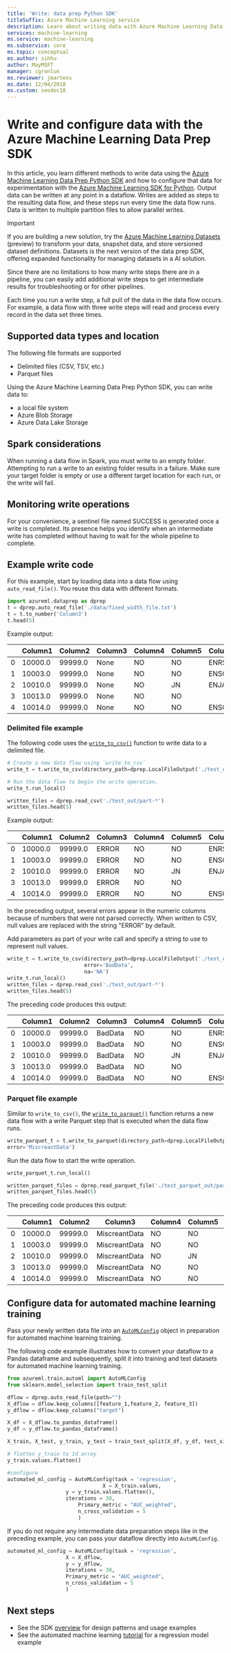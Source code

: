 ```yaml
---
title: 'Write: data prep Python SDK'
titleSuffix: Azure Machine Learning service
description: Learn about writing data with Azure Machine Learning Data Prep SDK. You can write out data at any point in a data flow, and to files in any of our supported locations (local file system, Azure Blob Storage, and Azure Data Lake Storage).
services: machine-learning
ms.service: machine-learning
ms.subservice: core
ms.topic: conceptual
ms.author: sihhu
author: MayMSFT
manager: cgronlun
ms.reviewer: jmartens
ms.date: 12/04/2018
ms.custom: seodec18
---
```

# Write and configure data  with the Azure Machine Learning Data Prep SDK

In this article, you learn different methods to write data using the [Azure Machine Learning Data Prep Python SDK](https://aka.ms/data-prep-sdk) and how to configure that data for experimentation with the [Azure Machine Learning SDK for Python](https://docs.microsoft.com/python/api/overview/azure/ml/intro?view=azure-ml-py).  Output data can be written at any point in a dataflow. Writes are added as steps to the resulting data flow, and these steps run every time the data flow runs. Data is written to multiple partition files to allow parallel writes.

> [!Important]
> If you are building a new solution, try the [Azure Machine Learning Datasets](how-to-explore-prepare-data.md) (preview) to transform your data, snapshot data, and store versioned dataset definitions. Datasets is the next version of the data prep SDK, offering expanded functionality for managing datasets in a AI solution.

Since there are no limitations to how many write steps there are in a pipeline, you can easily add additional write steps to get intermediate results for troubleshooting or for other pipelines.

Each time you run a write step, a full pull of the data in the data flow occurs. For example, a data flow with three write steps will read and process every record in the data set three times.

## Supported data types and location

The following file formats are supported
-	Delimited files (CSV, TSV, etc.)
-	Parquet files

Using the Azure Machine Learning Data Prep Python SDK, you can write data to:
+ a local file system
+ Azure Blob Storage
+ Azure Data Lake Storage

## Spark considerations

When running a data flow in Spark, you must write to an empty folder. Attempting to run a write to an existing folder results in a failure. Make sure your target folder is empty or use a different target location for each run, or the write will fail.

## Monitoring write operations

For your convenience, a sentinel file named SUCCESS is generated once a write is completed. Its presence helps you identify when an intermediate write has completed without having to wait for the whole pipeline to complete.

## Example write code

For this example, start by loading data into a data flow using `auto_read_file()`. You reuse this data with different formats.

```python
import azureml.dataprep as dprep
t = dprep.auto_read_file('./data/fixed_width_file.txt')
t = t.to_number('Column3')
t.head(5)
```

Example output:

| | Column1 | Column2 | Column3 | Column4 | Column5	| Column6 |	Column7	| Column8 |	Column9 |
| -------- | -------- | -------- | -------- | -------- | -------- | -------- | -------- | -------- | -------- |
|0| 10000.0 | 99999.0 |	None | NO |	NO | ENRS | NaN	| NaN |	NaN |	
|1| 10003.0 | 99999.0 |	None | NO |	NO | ENSO |	NaN | NaN | NaN |	
|2| 10010.0 | 99999.0 |	None | NO |	JN | ENJA |	70933.0 | -8667.0 | 90.0 |
|3| 10013.0 | 99999.0 |	None | NO |	NO |	  |	NaN | NaN |	NaN |
|4| 10014.0 | 99999.0 |	None | NO |	NO | ENSO |	59783.0 | 5350.0 |	500.0|

### Delimited file example

The following code uses the [`write_to_csv()`](https://docs.microsoft.com/python/api/azureml-dataprep/azureml.dataprep.dataflow?view=azure-dataprep-py#write-to-csv-directory-path--destinationpath--separator--str--------na--str----na---error--str----error------azureml-dataprep-api-dataflow-dataflow) function to write data to a delimited file.

```python
# Create a new data flow using `write_to_csv` 
write_t = t.write_to_csv(directory_path=dprep.LocalFileOutput('./test_out/'))

# Run the data flow to begin the write operation.
write_t.run_local()

written_files = dprep.read_csv('./test_out/part-*')
written_files.head(5)
```

Example output:

| | Column1 | Column2 | Column3 | Column4 | Column5	| Column6 |	Column7	| Column8 |	Column9 |
| -------- | -------- | -------- | -------- | -------- | -------- | -------- | -------- | -------- | -------- |
|0| 10000.0 | 99999.0 |	ERROR | NO | NO | ENRS | NaN	| NaN |	NaN |	
|1| 10003.0 | 99999.0 |	ERROR | NO | NO | ENSO |	NaN | NaN | NaN |	
|2| 10010.0 | 99999.0 |	ERROR | NO | JN | ENJA |	70933.0 | -8667.0 | 90.0 |
|3| 10013.0 | 99999.0 |	ERROR | NO | NO |	  |	NaN | NaN |	NaN |
|4| 10014.0 | 99999.0 |	ERROR | NO | NO | ENSO |	59783.0 | 5350.0 |	500.0|

In the preceding output, several errors appear in the numeric columns because of numbers that were not parsed correctly. When written to CSV, null values are replaced with the string "ERROR" by default.

Add parameters as part of your write call and specify a string to use to represent null values.

```python
write_t = t.write_to_csv(directory_path=dprep.LocalFileOutput('./test_out/'), 
                         error='BadData',
                         na='NA')
write_t.run_local()
written_files = dprep.read_csv('./test_out/part-*')
written_files.head(5)
```

The preceding code produces this output:

| | Column1 | Column2 | Column3 | Column4 | Column5	| Column6 |	Column7	| Column8 |	Column9 |
| -------- | -------- | -------- | -------- | -------- | -------- | -------- | -------- | -------- | -------- |
|0| 10000.0 | 99999.0 |	BadData | NO | NO | ENRS | NaN	| NaN |	NaN |	
|1| 10003.0 | 99999.0 |	BadData | NO | NO | ENSO |	NaN | NaN | NaN |	
|2| 10010.0 | 99999.0 |	BadData | NO | JN | ENJA |	70933.0 | -8667.0 | 90.0 |
|3| 10013.0 | 99999.0 |	BadData | NO | NO |	  |	NaN | NaN |	NaN |
|4| 10014.0 | 99999.0 |	BadData | NO | NO | ENSO |	59783.0 | 5350.0 |	500.0|

### Parquet file example

Similar to `write_to_csv()`, the [`write_to_parquet()`](https://docs.microsoft.com/python/api/azureml-dataprep/azureml.dataprep.dataflow?view=azure-dataprep-py#write-to-parquet-file-path--typing-union--destinationpath--nonetype----none--directory-path--typing-union--destinationpath--nonetype----none--single-file--bool---false--error--str----error---row-groups--int---0-----azureml-dataprep-api-dataflow-dataflow) function returns a new data flow with a write Parquet step that is executed when the data flow runs.

```python
write_parquet_t = t.write_to_parquet(directory_path=dprep.LocalFileOutput('./test_parquet_out/'),
error='MiscreantData')
```

Run the data flow to start the write operation.

```python
write_parquet_t.run_local()

written_parquet_files = dprep.read_parquet_file('./test_parquet_out/part-*')
written_parquet_files.head(5)
```

The preceding code produces this output:

|   | Column1 | Column2 | Column3 | Column4 | Column5 | Column6 | Column7 | Column8 | Column9 |
| -------- | -------- | -------- | -------- | -------- | -------- | -------- | -------- | -------- |-------- |
|0| 10000.0 | 99999.0 | MiscreantData | NO | NO | ENRS | MiscreantData | MiscreantData | MiscreantData |
|1| 10003.0 | 99999.0 | MiscreantData | NO | NO | ENSO | MiscreantData | MiscreantData | MiscreantData |   
|2| 10010.0 | 99999.0 | MiscreantData | NO| JN| ENJA|   70933.0|    -8667.0 |90.0|
|3| 10013.0 | 99999.0 | MiscreantData | NO| NO| |   MiscreantData|    MiscreantData|    MiscreantData|
|4| 10014.0 | 99999.0 | MiscreantData | NO| NO| ENSO|   59783.0|    5350.0| 500.0|

## Configure data for automated machine learning training

Pass your newly written data file into an [`AutoMLConfig`](https://docs.microsoft.com/python/api/overview/azure/ml/intro?view=azure-ml-py#automlconfig) object in preparation for automated machine learning training. 

The following code example illustrates how to convert your dataflow to a Pandas dataframe  and subsequently, split it into training and test datasets for automated machine learning training.

```Python
from azureml.train.automl import AutoMLConfig
from sklearn.model_selection import train_test_split

dflow = dprep.auto_read_file(path="")
X_dflow = dflow.keep_columns([feature_1,feature_2, feature_3])
y_dflow = dflow.keep_columns("target")

X_df = X_dflow.to_pandas_dataframe()
y_df = y_dflow.to_pandas_dataframe()

X_train, X_test, y_train, y_test = train_test_split(X_df, y_df, test_size=0.2, random_state=223)

# flatten y_train to 1d array
y_train.values.flatten()

#configure 
automated_ml_config = AutoMLConfig(task = 'regression',
	                           X = X_train.values,  
				   y = y_train.values.flatten(),
				   iterations = 30,
			           Primary_metric = "AUC_weighted",
			           n_cross_validation = 5
			           )

```

If you do not require any intermediate data preparation steps like in the preceding example, you can pass your dataflow directly into `AutoMLConfig`.

```Python
automated_ml_config = AutoMLConfig(task = 'regression', 
				   X = X_dflow,   
				   y = y_dflow, 
				   iterations = 30, 
				   Primary_metric = "AUC_weighted",
				   n_cross_validation = 5
				   )
```

## Next steps
* See the SDK [overview](https://aka.ms/data-prep-sdk) for design patterns and usage examples 
* See the automated machine learning [tutorial](tutorial-auto-train-models.md) for a regression model example
